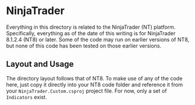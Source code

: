 # NinjaTrader

Everything in this directory is related to the NinjaTrader (NT) platform. Specifically, everything as of the date of
this writing is for NinjaTrader 8.1.2.4 (NT8) or later. Some of the code may run on earlier versions of NT8, but none
of this code has been tested on those earlier versions.

## Layout and Usage

The directory layout follows that of NT8. To make use of any of the code here, just copy it directly into your NT8
code folder and reference it from your `NinjaTrader.Custom.csproj` project file. For now, only a set of `Indicators`
exist.
